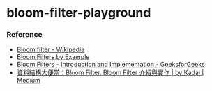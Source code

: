 bloom-filter-playground
=======================
### Reference
- [Bloom filter - Wikipedia](https://en.wikipedia.org/wiki/Bloom_filter)
- [Bloom Filters by Example](https://llimllib.github.io/bloomfilter-tutorial/)
- [Bloom Filters - Introduction and Implementation - GeeksforGeeks](https://www.geeksforgeeks.org/bloom-filters-introduction-and-python-implementation/)
- [資料結構大便當：Bloom Filter. Bloom Filter 介紹與實作 | by Kadai | Medium](https://medium.com/@Kadai/%E8%B3%87%E6%96%99%E7%B5%90%E6%A7%8B%E5%A4%A7%E4%BE%BF%E7%95%B6-bloom-filter-58b0320a346d)
